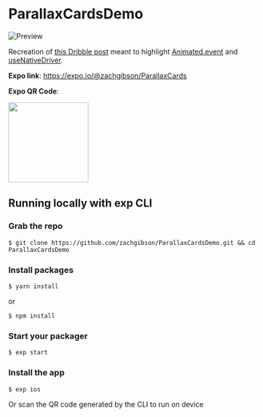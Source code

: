# ParallaxCardsDemo
![Preview](https://raw.githubusercontent.com/zachgibson/ParallaxCardsDemo/master/demo.gif)

Recreation of [this Dribble post](https://dribbble.com/shots/2518516-Nike-Promotion-Ads-Parallax-Effect) meant to highlight [Animated.event](http://facebook.github.io/react-native/releases/0.47/docs/animated.html#event) and [useNativeDriver](http://facebook.github.io/react-native/releases/0.47/docs/animated.html#using-the-native-driver).

**Expo link**: https://expo.io/@zachgibson/ParallaxCards  

**Expo QR Code**:  

<img src="https://raw.githubusercontent.com/zachgibson/ParallaxCardsDemo/master/qr.png" width="160px;"/>

## Running locally with exp CLI
### Grab the repo
```shell
$ git clone https://github.com/zachgibson/ParallaxCardsDemo.git && cd ParallaxCardsDemo
```

### Install packages
```shell
$ yarn install
```
or
```shell
$ npm install
```

### Start your packager
```shell
$ exp start
```

### Install the app
```shell
$ exp ios
```
Or scan the QR code generated by the CLI to run on device
